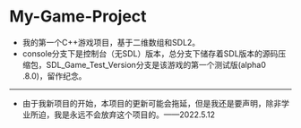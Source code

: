 # My-Game-Project
- 我的第一个C++游戏项目，基于二维数组和SDL2。
- console分支下是控制台（无SDL）版本，总分支下储存着SDL版本的源码压缩包，SDL_Game_Test_Version分支是该游戏的第一个测试版(alpha0
.8.0)，留作纪念。
- ----------------------------------------------
- 由于我新项目的开始，本项目的更新可能会拖延，但是我还是要声明，除非学业所迫，我是永远不会放弃这个项目的。——2022.5.12
